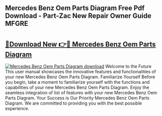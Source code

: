 ## Mercedes Benz Oem Parts Diagram Free Pdf Download - Part-Zac New Repair Owner Guide MFGRE

# <h2><a href="http://dfunamj.blite.top/?on=Mercedes+Benz+Oem+Parts+Diagram">🔗Download New 👉🔴 Mercedes Benz Oem Parts Diagram</a></h2>

[![Mercedes Benz Oem Parts Diagram download](https://i.imgur.com/lujVjoI.png)](http://dfunamj.blite.top/?on=Mercedes+Benz+Oem+Parts+Diagram)
Welcome to the Future This user manual showcases the innovative features and functionalities of your new Mercedes Benz Oem Parts Diagram. Familiarize Yourself Before you begin, take a moment to familiarize yourself with the functions and capabilities of your new Mercedes Benz Oem Parts Diagram. Enjoy the seamless integration of list of features with your new Mercedes Benz Oem Parts Diagram. Your Success is Our Priority Mercedes Benz Oem Parts Diagram. We are committed to providing you with the best possible experience.
